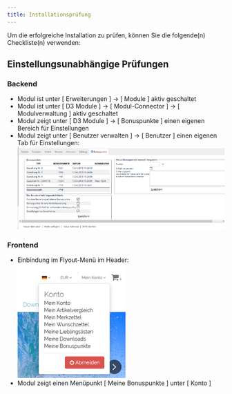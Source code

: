 ```yaml
---
title: Installationsprüfung
---
```


Um die erfolgreiche Installation zu prüfen, können Sie die folgende(n) Checkliste(n) verwenden:

## Einstellungsunabhängige Prüfungen
### Backend
* Modul ist unter [ Erweiterungen ] -> [ Module ] aktiv geschaltet
* Modul ist unter [ D3 Module ] -> [ Modul-Connector ] -> [ Modulverwaltung ] aktiv geschaltet
* Modul zeigt unter [ D3 Module ] -> [ Bonuspunkte ] einen eigenen Bereich für Einstellungen
* Modul zeigt unter [ Benutzer verwalten ] -> [ Benutzer ] einen eigenen Tab für Einstellungen:
    ![Tab Bonuspunkt am Benutzer](../media/admin_user_account_v6_5000.png)

### Frontend
* Einbindung im Flyout-Menü im Header:
    ![](../media/shop_menu_bonuspunkte_v6_5000.png)
* Modul zeigt einen Menüpunkt [ Meine Bonuspunkte ] unter [ Konto ]
    